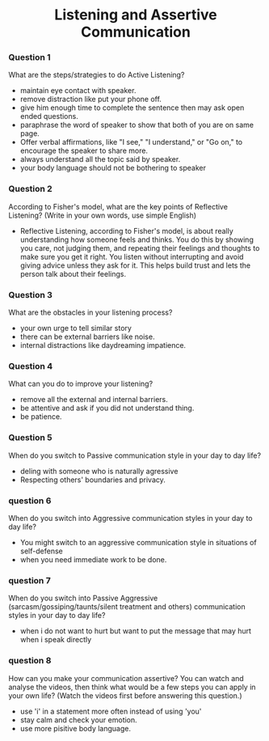 <h1 align='center'>Listening and Assertive Communication</h1>

### Question 1
What are the steps/strategies to do Active Listening?

- maintain eye contact with speaker.
- remove distraction like put your phone off.
- give him enough time to complete the sentence then may ask open ended questions.
- paraphrase the word of speaker to show that both of you are on same page.
- Offer verbal affirmations, like "I see," "I understand," or "Go on," to encourage the speaker to share more.
- always understand all the topic said by 
speaker.
- your body language should not be bothering to speaker

### Question 2
According to Fisher's model, what are the key points of Reflective Listening? (Write in your own words, use simple English)

- Reflective Listening, according to Fisher's model, is about really understanding how someone feels and thinks. You do this by showing you care, not judging them, and repeating their feelings and thoughts to make sure you get it right. You listen without interrupting and avoid giving advice unless they ask for it. This helps build trust and lets the person talk about their feelings.

### Question 3
What are the obstacles in your listening process?

- your own urge to tell similar story
- there can be external barriers like noise.
- internal distractions like daydreaming impatience.

### Question 4
What can you do to improve your listening?

- remove all the external and internal barriers.
- be attentive and ask if you did not understand thing.
- be patience.

### Question 5
When do you switch to Passive communication style in your day to day life?

- deling with someone who is naturally agressive
- Respecting others' boundaries and privacy.

### question 6
When do you switch into Aggressive communication styles in your day to day life?

- You might switch to an aggressive communication style in situations of self-defense
- when you need immediate work to be done.

### question 7
When do you switch into Passive Aggressive (sarcasm/gossiping/taunts/silent treatment and others) communication styles in your day to day life?

- when i do not want to hurt but want to  put the message that may hurt when i speak directly

### question 8
How can you make your communication assertive? You can watch and analyse the videos, then think what would be a few steps you can apply in your own life? (Watch the videos first before answering this question.)

- use 'i' in a statement more often instead of using 'you'
- stay calm and check your emotion.
- use more pisitive body language.